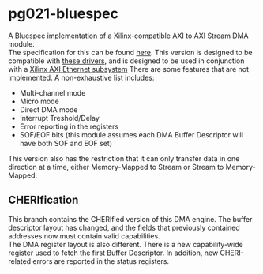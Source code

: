 # pg021-bluespec
A Bluespec implementation of a Xilinx-compatible AXI to AXI Stream DMA module.  
The specification for this can be found [here](https://www.xilinx.com/support/documentation/ip_documentation/axi_dma/v7_1/pg021_axi_dma.pdf).
This version is designed to be compatible with [these drivers](https://github.com/CTSRD-CHERI/FreeRTOS-Plus-TCP/tree/hmka2/portable/NetworkInterface/RISC-V),
and is designed to be used in conjunction with a [Xilinx AXI Ethernet subsystem](https://www.xilinx.com/support/documentation/ip_documentation/axi_ethernet/v7_1/pg138-axi-ethernet.pdf)
There are some features that are not implemented. A non-exhaustive list includes:
* Multi-channel mode
* Micro mode
* Direct DMA mode
* Interrupt Treshold/Delay
* Error reporting in the registers
* SOF/EOF bits (this module assumes each DMA Buffer Descriptor will have both SOF and EOF set)

This version also has the restriction that it can only transfer data in one direction at a time, either Memory-Mapped to Stream or Stream to Memory-Mapped.


## CHERIfication
This branch contains the CHERIfied version of this DMA engine.
The buffer descriptor layout has changed, and the fields that previously
contained addresses now must contain valid capabilities.  
The DMA register layout is also different. There is a new capability-wide
register used to fetch the first Buffer Descriptor. In addition, new
CHERI-related errors are reported in the status registers.
